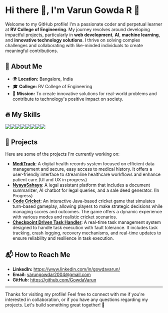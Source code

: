 

# Hi there 👋, I'm **Varun Gowda R** 🚀

Welcome to my GitHub profile! I'm a passionate coder and perpetual learner at **RV College of Engineering**. My journey revolves around developing impactful projects, particularly in **web development**, **AI**, **machine learning**, and **innovative technology solutions**. I thrive on solving complex challenges and collaborating with like-minded individuals to create meaningful contributions.

## 🚀 **About Me**

- 🌍 **Location:** Bangalore, India
- 🎓 **College:** RV College of Engineering
- 🎯 **Mission:** To create innovative solutions for real-world problems and contribute to technology's positive impact on society.

## 🔥 **My Skills**

<div style="display: flex; flex-wrap: wrap;">
    <img src="https://img.shields.io/badge/Java-F7DF1E?style=flat-square&logo=java&logoColor=white" />
    <img src="https://img.shields.io/badge/C%2B%2B-00599C?style=flat-square&logo=c%2B%2B&logoColor=white" />
    <img src="https://img.shields.io/badge/C-00599C?style=flat-square&logo=c&logoColor=white" />
    <img src="https://img.shields.io/badge/HTML-E34F26?style=flat-square&logo=html5&logoColor=white" />
    <img src="https://img.shields.io/badge/JavaScript-F7DF1E?style=flat-square&logo=javascript&logoColor=white" />
    <img src="https://img.shields.io/badge/Python-3776AB?style=flat-square&logo=python&logoColor=white" />
    <img src="https://img.shields.io/badge/Node.js-339933?style=flat-square&logo=node.js&logoColor=white" />
    <img src="https://img.shields.io/badge/React-61DAFB?style=flat-square&logo=react&logoColor=white" />
</div>

## 💼 **Projects**

Here are some of the projects I'm currently working on:

- **[MediTrack](https://github.com/GowdaVarun/Medi-Track)**: A digital health records system focused on efficient data management and secure, easy access to medical history. It offers a user-friendly interface to streamline healthcare workflows and enhance patient care.(UI and UX in progress)
- **[NyayaSahaya](https://github.com/GowdaVarun/NyayaSahaya)**: A legal assistant platform that includes a document summarizer, AI chatbot for legal queries, and a sale deed generator. (In Progress)
- **[Code Cricket](https://github.com/GowdaVarun/Code-Cricket-Java)**: An interactive Java-based cricket game that simulates turn-based gameplay, allowing players to make strategic decisions while managing scores and outcomes. The game offers a dynamic experience with various modes and realistic cricket scenarios.
- **[Checkpoint Driven Task Handler](https://github.com/GowdaVarun/Checkpoint_Driven_Task_Handler)**: A real-time task management system designed to handle task execution with fault tolerance. It includes task tracking, crash logging, recovery mechanisms, and real-time updates to ensure reliability and resilience in task execution.

<!--## 🛠 **Technologies I Use**-->

<!--<div style="display: flex; flex-wrap: wrap;">-->
<!--    <img src="https://img.shields.io/badge/Express.js-000000?style=flat-square&logo=express&logoColor=white" />-->
<!--    <img src="https://img.shields.io/badge/Node.js-339933?style=flat-square&logo=node.js&logoColor=white" />-->
<!--    <img src="https://img.shields.io/badge/React-61DAFB?style=flat-square&logo=react&logoColor=white" />-->
<!--    <img src="https://img.shields.io/badge/Python-3776AB?style=flat-square&logo=python&logoColor=white" />-->
<!--    <img src="https://img.shields.io/badge/Java-007396?style=flat-square&logo=java&logoColor=white" />-->
<!--    <img src="https://img.shields.io/badge/HTML-E34F26?style=flat-square&logo=html5&logoColor=white" />-->
<!--    <img src="https://img.shields.io/badge/CSS-1572B6?style=flat-square&logo=css3&logoColor=white" />-->
<!--    <img src="https://img.shields.io/badge/JavaScript-F7DF1E?style=flat-square&logo=javascript&logoColor=white" />-->
<!--    <img src="https://img.shields.io/badge/SQL-003B57?style=flat-square&logo=mysql&logoColor=white" />-->
<!--</div>-->

## 📬 **How to Reach Me**

- **LinkedIn:** https://www.linkedin.com/in/gowdavarun/
- **Email:** varungowdar2004@gmail.com
- **GitHub:** https://github.com/GowdaVarun

---

Thanks for visiting my profile! Feel free to connect with me if you're interested in collaboration, or if you have any questions regarding my projects. Let's build something great together! 🚀

